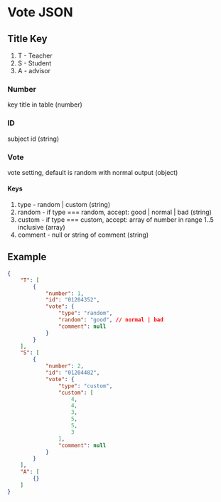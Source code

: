 
# Vote JSON

## Title Key
1. T - Teacher
2. S - Student
3. A - advisor

### Number 
key title in table (number)

### ID
subject id (string)

### Vote
vote setting, default is random with normal output (object)

#### Keys
1. type - random | custom (string) 
2. random - if type === random, accept: good | normal | bad (string) 
3. custom - if type === custom, accept: array of number in range 1..5 inclusive (array) 
4. comment - null or string of comment (string) 

## Example

```json
{
    "T": [
        {
            "number": 1,
            "id": "01204352",
            "vote": {
                "type": "random",
                "random": "good", // normal | bad
                "comment": null
            }
        }
    ],
    "S": [
        {
            "number": 2,
            "id": "01204482",
            "vote": {
                "type": "custom",
                "custom": [
                    4,
                    4,
                    3,
                    5,
                    5,
                    3
                ],
                "comment": null
            }
        }
    ],
    "A": [
        {}  
    ]
}
```